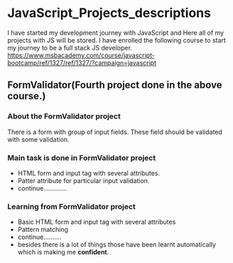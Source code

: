 # JavaScript_Projects_descriptions
I have started my development journey with JavaScript and Here all of my projects with JS will be stored.
I have enrolled the following course to start my journey to be a full stack JS developer.
https://www.msbacademy.com/course/javascript-bootcamp/ref/1327/ref/1327/?campaign=javascript

## FormValidator(Fourth project done in the above course.)
### About the FormValidator project
  There is a form with group of input fields. These field should be validated with some validation.
  
### Main task is done in FormValidator project
- HTML form and input tag with several attributes.
- Patter attribute for particular input validation.
- continue.............

### Learning from FormValidator project
- Basic HTML form and input tag with several attributes
- Pattern matching
- continue..........
- besides there is a lot of things those have been learnt automatically which is making me **confident**.